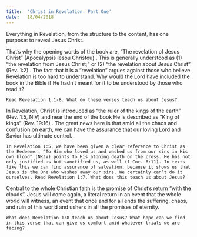 ```yaml
---
title:  'Christ in Revelation: Part One'
date:   18/04/2018
---
```


Everything in Revelation, from the structure to the content, has one purpose: to reveal Jesus Christ.

That’s why the opening words of the book are, “The revelation of Jesus Christ” (Apocalypsis Iesou Christou) . This is generally understood as (1) “the revelation from Jesus Christ;” or (2) “the revelation about Jesus Christ” (Rev. 1:2) . The fact that it is a “revelation” argues against those who believe Revelation is too hard to understand. Why would the Lord have included the book in the Bible if He hadn’t meant for it to be understood by those who read it?

`Read Revelation 1:1-8. What do these verses teach us about Jesus?`

In Revelation, Christ is introduced as “the ruler of the kings of the earth” (Rev. 1:5, NIV) and near the end of the book He is described as “King of kings” (Rev. 19:16) . The great news here is that amid all the chaos and confusion on earth, we can have the assurance that our loving Lord and Savior has ultimate control.

`In Revelation 1:5, we have been given a clear reference to Christ as the Redeemer. “To Him who loved us and washed us from our sins in His own blood” (NKJV) points to His atoning death on the cross. He has not only justified us but sanctified us, as well (1 Cor. 6:11). In texts like this we can find assurance of salvation, because it shows us that Jesus is the One who washes away our sins. We certainly can’t do it ourselves. Read Revelation 1:7. What does this teach us about Jesus?`

Central to the whole Christian faith is the promise of Christ’s return “with the clouds”. Jesus will come again, a literal return in an event that the whole world will witness, an event that once and for all ends the suffering, chaos, and ruin of this world and ushers in all the promises of eternity.

`What does Revelation 1:8 teach us about Jesus? What hope can we find in this verse that can give us comfort amid whatever trials we are facing?`
